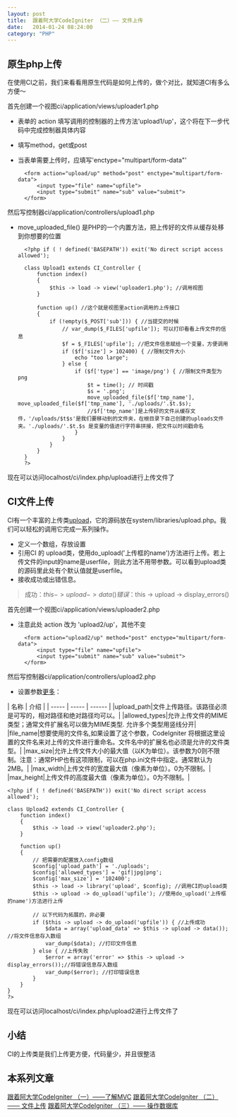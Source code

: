 ```yaml
---
layout: post
title:  跟着阿大学CodeIgniter （二）—— 文件上传
date:   2014-01-24 08:24:00
category: "PHP"
---
```


<!-- ![请输入图片描述][1] -->
<!-- Ubuntu下的PS太难用了，为做一张配图，还要切回winows，好苦13 ╮(╯-╰)╭ -->


## 原生php上传
在使用CI之前，我们来看看用原生代码是如何上传的，做个对比，就知道CI有多么方便～

首先创建一个视图ci/application/views/uploader1.php

<!--more-->

- 表单的 action 填写调用的控制器的上传方法'upload1/up'，这个将在下一步代码中完成控制器具体内容
- 填写method，get或post
- 当表单需要上传时，应填写'enctype="multipart/form-data"'

    	<form action="upload/up" method="post" enctype="multipart/form-data">
    		<input type="file" name="upfile">
    		<input type="submit" name="sub" value="submit">
    	</form>

然后写控制器ci/application/controllers/upload1.php

- move_uploaded_file() 是PHP的一个内置方法，把上传好的文件从缓存处移到你想要的位置

        <?php if ( ! defined('BASEPATH')) exit('No direct script access allowed');

        class Upload1 extends CI_Controller {
        	function index()
        	{
        		$this -> load -> view('uploader1.php'); //调用视图
        	}

        	function up() //这个就是视图里action调用的上传接口
        	{
        		if (!empty($_POST['sub'])) { //当提交的时候
        			// var_dump($_FILES['upfile']); 可以打印看看上传文件的信息
        			$f = $_FILES['upfile']; //把文件信息赋给一个变量，方便调用
        			if ($f['size'] > 102400) { //限制文件大小
        				echo "too large";
        			} else {
        				if ($f['type'] == 'image/png') { //限制文件类型为png
        					$t = time(); // 时间戳
        					$s = '.png';
        					move_uploaded_file($f['tmp_name'], move_uploaded_file($f['tmp_name'], './uploads/'.$t.$s);
        					//$f['tmp_name']是上传好的文件从缓存文件，'/uploads/$t$s'是我们要移动到的文件夹，在根目录下自己创建的uploads文件夹。'./uploads/'.$t.$s 是变量的值进行字符串拼接，把文件以时间戳命名
        				}
        			}
        		}
        	}
        }
        ?>

现在可以访问localhost/ci/index.php/upload进行上传文件了

## CI文件上传
CI有一个丰富的上传类[upload](http://codeigniter.org.cn/user_guide/libraries/file_uploading.html)，它的源码放在system/libraries/upload.php。我们可以轻松的调用它完成一系列操作。

- 定义一个数组，存放设置
- 引用CI 的 upload类，使用do_upload('上传框的name')方法进行上传。若上传文件的input的name是userfile，则此方法不用带参数。可以看到upload类的源码里此处有个默认值就是userfile。
- 接收成功或出错信息。
> 成功：$this -> upload -> data()
> 错误：$this -> upload -> display_errors()

首先创建一个视图ci/application/views/uploader2.php

- 注意此处 action 改为 'upload2/up'，其他不变

    	<form action="upload2/up" method="post" enctype="multipart/form-data">
    		<input type="file" name="upfile">
    		<input type="submit" name="sub" value="submit">
    	</form>

然后写控制器ci/application/controllers/upload2.php

- 设置参数[更多](http://codeigniter.org.cn/user_guide/libraries/file_uploading.html)：

| 名称 | 介绍 |
| ----- | ----- | ------ |
|upload_path|文件上传路径。该路径必须是可写的，相对路径和绝对路径均可以。|
|allowed_types|允许上传文件的MIME类型；通常文件扩展名可以做为MIME类型. 允许多个类型用竖线分开|
|file_name|想要使用的文件名,如果设置了这个参数，CodeIgniter 将根据这里设置的文件名来对上传的文件进行重命名。文件名中的扩展名也必须是允许的文件类型。|
|max_size|允许上传文件大小的最大值（以K为单位）。该参数为0则不限制。注意：通常PHP也有这项限制，可以在php.ini文件中指定。通常默认为2MB。|
|max_width|上传文件的宽度最大值（像素为单位）。0为不限制。|
|max_height|上传文件的高度最大值（像素为单位）。0为不限制。|



    <?php if ( ! defined('BASEPATH')) exit('No direct script access allowed');

    class Upload2 extends CI_Controller {
    	function index()
    	{
    		$this -> load -> view('uploader2.php');
    	}

    	function up()
    	{
    	    // 把需要的配置放入config数组
    		$config['upload_path'] = './uploads';
    		$config['allowed_types'] = 'gif|jpg|png';
    		$config['max_size'] = '102400';
    		$this -> load -> library('upload', $config); //调用CI的upload类
    		$this -> upload -> do_upload('upfile'); //使用do_upload('上传框的name')方法进行上传

    		// 以下代码为拓展的，非必要
    		if ($this -> upload -> do_upload('upfile')) { //上传成功
    			$data = array('upload_data' => $this -> upload -> data()); //将文件信息存入数组
    			var_dump($data); //打印文件信息
    		} else { //上传失败
    			$error = array('error' => $this -> upload -> display_errors());//将错误信息存入数组
    			var_dump($error); //打印错误信息
    		}
    	}
    }
    ?>

现在可以访问localhost/ci/index.php/upload2进行上传文件了

## 小结
CI的上传类是我们上传更方便，代码量少，并且很整洁

## 本系列文章
[跟着阿大学CodeIgniter （一）——了解MVC](http://blog.segmentfault.com/younglaker/1190000000392848)
[跟着阿大学CodeIgniter （二）—— 文件上传](http://blog.segmentfault.com/younglaker/1190000000396029)
[跟着阿大学CodeIgniter （三）—— 操作数据库](http://blog.segmentfault.com/younglaker/1190000000402287)


  [1]: http://segmentfault.com/img/bVbPbI
